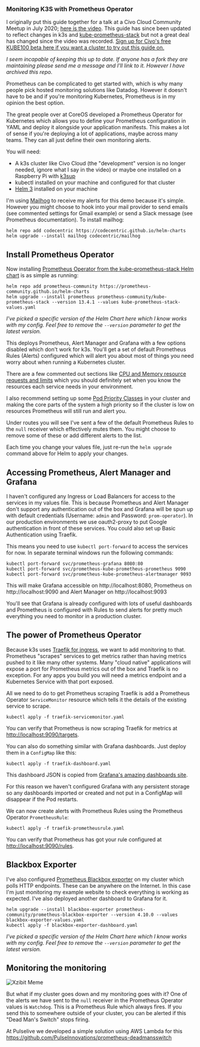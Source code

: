 ### Monitoring K3S with Prometheus Operator

I originally put this guide together for a talk at a Civo Cloud Community Meetup in July 2020; [here is the video](https://youtu.be/thHzf0fmrFQ). This guide has since been updated to reflect changes in k3s and [kube-prometheus-stack](https://github.com/prometheus-community/helm-charts/tree/main/charts/kube-prometheus-stack) but not a great deal has changed since the video was recorded. [Sign up for Civo's free KUBE100 beta here if you want a cluster to try out this guide on.](https://www.civo.com/?ref=63c625)

*I seem incapable of keeping this up to date. If anyone has a fork they are maintaining please send me a message and I'll link to it. However I have archived this repo.*

Prometheus can be complicated to get started with, which is why many people pick hosted monitoring solutions like Datadog. However it doesn't have to be and if you're monitoring Kubernetes, Prometheus is in my opinion the best option.

The great people over at CoreOS developed a Prometheus Operator for Kubernetes which allows you to define your Prometheus configuration in YAML and deploy it alongside your application manifests. This makes a lot of sense if you're deploying a lot of applications, maybe across many teams. They can all just define their own monitoring alerts.

You will need:
- A k3s cluster like Civo Cloud (the "development" version is no longer needed, ignore what I say in the video) or maybe one installed on a Raspberry Pi with [k3sup](https://github.com/alexellis/k3sup)
- kubectl installed on your machine and configured for that cluster
- [Helm 3](https://helm.sh) installed on your machine

I'm using [Mailhog](https://github.com/mailhog/MailHog) to receive my alerts for this demo because it's simple. However you might choose to hook into your mail provider to send emails (see commented settings for Gmail example) or send a Slack message (see Prometheus documentation). To install mailhog:

```
helm repo add codecentric https://codecentric.github.io/helm-charts
helm upgrade --install mailhog codecentric/mailhog
```

## Install Prometheus Operator

Now installing [Prometheus Operator from the kube-prometheus-stack Helm chart](https://github.com/prometheus-community/helm-charts/tree/main/charts/kube-prometheus-stack) is as simple as running:
```
helm repo add prometheus-community https://prometheus-community.github.io/helm-charts
helm upgrade --install prometheus prometheus-community/kube-prometheus-stack --version 13.4.1 --values kube-prometheus-stack-values.yaml
```

*I've picked a specific version of the Helm Chart here which I know works with my config. Feel free to remove the `--version` parameter to get the latest version.*

This deploys Prometheus, Alert Manager and Grafana with a few options disabled which don't work for k3s. You'll get a set of default Prometheus Rules (Alerts) configured which will alert you about most of things you need worry about when running a Kubernetes cluster.

There are a few commented out sections like [CPU and Memory resource requests and limits](https://kubernetes.io/docs/concepts/configuration/manage-resources-containers/) which you should definitely set when you know the resources each service needs in your environment. 

I also recommend setting up some [Pod Priority Classes](https://kubernetes.io/docs/concepts/configuration/pod-priority-preemption/) in your cluster and making the core parts of the system a high priority so if the cluster is low on resources Prometheus will still run and alert you. 

Under routes you will see I've sent a few of the default Prometheus Rules to the `null` receiver which effectively mutes them. You might choose to remove some of these or add different alerts to the list.

Each time you change your values file, just re-run the `helm upgrade` command above for Helm to apply your changes.

## Accessing Prometheus, Alert Manager and Grafana

I haven't configured any Ingress or Load Balancers for access to the services in my values file. This is because Prometheus and Alert Manager don't support any authentication out of the box and Grafana will be spun up with default credentials (Username: `admin` and Password: `prom-operator`). In our production environments we use oauth2-proxy to put Google authentication in front of these services. You could also set up Basic Authentication using Traefik.

This means you need to use `kubectl port-forward` to access the services for now. In separate terminal windows run the following commands:

```
kubectl port-forward svc/prometheus-grafana 8080:80
kubectl port-forward svc/prometheus-kube-prometheus-prometheus 9090
kubectl port-forward svc/prometheus-kube-prometheus-alertmanager 9093
```

This will make Grafana accessible on http://localhost:8080, Prometheus on http://localhost:9090 and Alert Manager on http://localhost:9093

You'll see that Grafana is already configured with lots of useful dashboards and Prometheus is configured with Rules to send alerts for pretty much everything you need to monitor in a production cluster.

## The power of Prometheus Operator

Because k3s uses [Traefik for ingress](https://rancher.com/docs/k3s/latest/en/networking/#traefik-ingress-controller), we want to add monitoring to that. Prometheus "scrapes" services to get metrics rather than having metrics pushed to it like many other systems. Many "cloud native" applications will expose a port for Prometheus metrics out of the box and Traefik is no exception. For any apps you build you will need a metrics endpoint and a Kubernetes Service with that port exposed.

All we need to do to get Prometheus scraping Traefik is add a Prometheus Operator `ServiceMonitor` resource which tells it the details of the existing service to scrape. 

```
kubectl apply -f traefik-servicemonitor.yaml
```

You can verify that Prometheus is now scraping Traefik for metrics at [http://localhost:9090/targets](http://localhost:9090/targets).

You can also do something similar with Grafana dashboards. Just deploy them in a `ConfigMap` like this:

```
kubectl apply -f traefik-dashboard.yaml
```

This dashboard JSON is copied from [Grafana's amazing dashboards site](https://grafana.com/grafana/dashboards/4475).

For this reason we haven't configured Grafana with any persistent storage so any dashboards imported or created and not put in a ConfigMap will disappear if the Pod restarts.

We can now create alerts with Prometheus Rules using the Prometheus Operator `PrometheusRule`:

```
kubectl apply -f traefik-prometheusrule.yaml
```

You can verify that Prometheus has got your rule configured at [http://localhost:9090/rules](http://localhost:9090/rules).

## Blackbox Exporter

I've also configured [Prometheus Blackbox exporter](https://github.com/prometheus/blackbox_exporter) on my cluster which polls HTTP endpoints. These can be anywhere on the Internet. In this case I'm just monitoring my example website to check everything is working as expected. I've also deployed another dashboard to Grafana for it.

```
helm upgrade --install blackbox-exporter prometheus-community/prometheus-blackbox-exporter --version 4.10.0 --values blackbox-exporter-values.yaml
kubectl apply -f blackbox-exporter-dashboard.yaml
```

*I've picked a specific version of the Helm Chart here which I know works with my config. Feel free to remove the `--version` parameter to get the latest version.*

## Monitoring the monitoring

![Xzibit Meme](https://github.com/cablespaghetti/k3s-monitoring/raw/master/xzibit.jpg)

But what if my cluster goes down and my monitoring goes with it? One of the alerts we have sent to the `null` receiver in the Prometheus Operator values is `Watchdog`. This is a Prometheus Rule which always fires. If you send this to somewhere outside of your cluster, you can be alerted if this "Dead Man's Switch" stops firing.

At Pulselive we developed a simple solution using AWS Lambda for this https://github.com/PulseInnovations/prometheus-deadmansswitch

